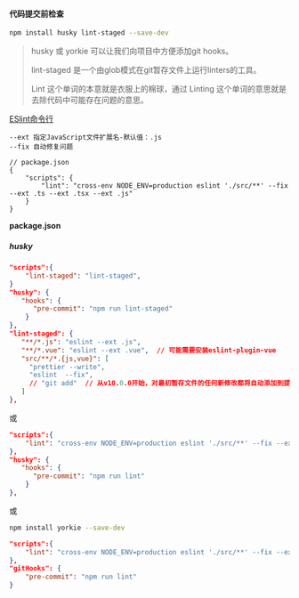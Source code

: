#### 代码提交前检查

```sh
npm install husky lint-staged --save-dev
```

> husky 或 yorkie 可以让我们向项目中方便添加git hooks。
>
> lint-staged 是一个由glob模式在git暂存文件上运行linters的工具。
>
> Lint 这个单词的本意就是衣服上的棉球，通过 Linting 这个单词的意思就是去除代码中可能存在问题的意思。

[ESlint命令行](https://eslint.cn/docs/user-guide/command-line-interface)

```
--ext 指定JavaScript文件扩展名-默认值：.js
--fix 自动修复问题

// package.json
{
	"scripts": {
		"lint": "cross-env NODE_ENV=production eslint './src/**' --fix --ext .ts --ext .tsx --ext .js"
 	}
}
```

**package.json**

##### husky

```json
"scripts":{
	"lint-staged": "lint-staged",
}
"husky": {
   "hooks": {
      "pre-commit": "npm run lint-staged"
    }
},
"lint-staged": {
   "**/*.js": "eslint --ext .js",  
   "**/*.vue": "eslint --ext .vue",  // 可能需要安装eslint-plugin-vue
   "src/**/*.{js,vue}": [
     "prettier --write",
     "eslint  --fix",
     // "git add"  // 从v10.0.0开始，对最初暂存文件的任何新修改都将自动添加到提交中。如果您的任务以前包含git add步骤，请删除此步骤。自动行为可确保竞争条件较少，因为尝试同时运行多个git操作通常会导致错误。
   ]
},
```

或

```json
"scripts":{
	"lint": "cross-env NODE_ENV=production eslint './src/**' --fix --ext .ts --ext .tsx --ext .js",
},
"husky": {
   "hooks": {
      "pre-commit": "npm run lint"
    }
},
```

或

```sh
npm install yorkie --save-dev
```

```json
"scripts":{
	"lint": "cross-env NODE_ENV=production eslint './src/**' --fix --ext .ts --ext .tsx --ext .js",
},
"gitHooks": {
    "pre-commit": "npm run lint"
}
```


